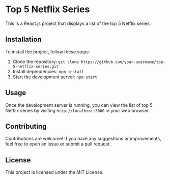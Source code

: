 # Top 5 Netflix Series

This is a React.js project that displays a list of the top 5 Netflix series.

## Installation

To install the project, follow these steps:

1. Clone the repository: `git clone https://github.com/your-username/top-5-netflix-series.git`
2. Install dependencies: `npm install`
3. Start the development server: `npm start`

## Usage

Once the development server is running, you can view the list of top 5 Netflix series by visiting `http://localhost:3000` in your web browser.

## Contributing

Contributions are welcome! If you have any suggestions or improvements, feel free to open an issue or submit a pull request.

## License

This project is licensed under the MIT License.
